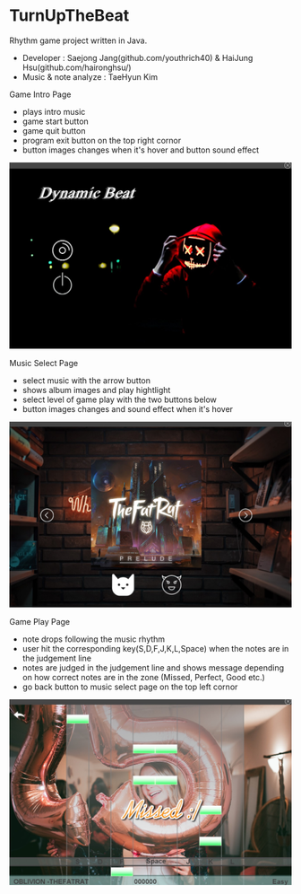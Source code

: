 # TurnUpTheBeat
Rhythm game project written in Java.
- Developer : Saejong Jang(github.com/youthrich40) & HaiJung Hsu(github.com/haironghsu/)
- Music & note analyze : TaeHyun Kim

Game Intro Page
- plays intro music
- game start button
- game quit button 
- program exit button on the top right cornor 
- button images changes when it's hover and button sound effect

![](image/bynamic%20beats%20intro%20page.jpg)

Music Select Page
- select music with the arrow button
- shows album images and play hightlight 
- select level of game play with the two buttons below 
- button images changes and sound effect when it's hover

![](image/music%20select%20page.jpg)

Game Play Page
- note drops following the music rhythm 
- user hit the corresponding key(S,D,F,J,K,L,Space) when the notes are in the judgement line
- notes are judged in the judgement line and shows message depending on how correct notes are in the zone (Missed, Perfect, Good etc.)
- go back button to music select page on the top left cornor

![](image/game%20playing%20image.jpg)
